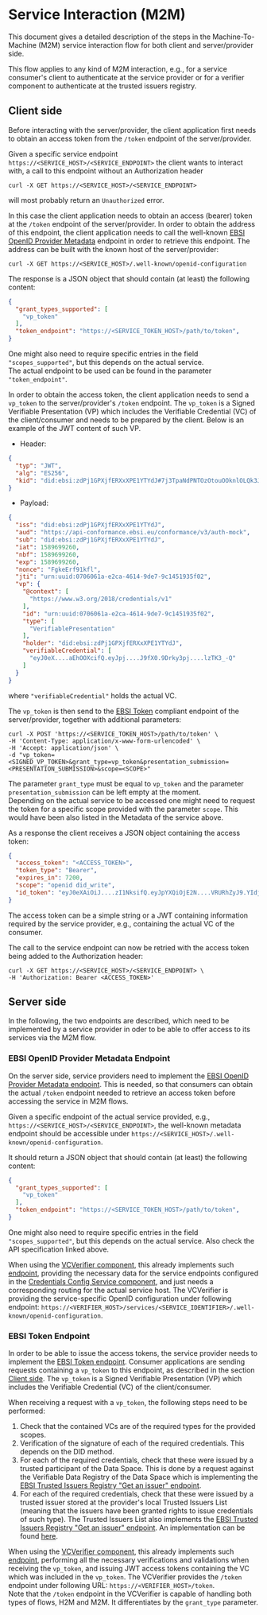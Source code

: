 # Service Interaction (M2M)

This document gives a detailed description of the steps in the 
Machine-To-Machine (M2M) service interaction flow for both client 
and server/provider side. 

This flow applies to any kind of M2M interaction, e.g., for a service 
consumer's client to authenticate at the service provider or for 
a verifier component to authenticate at the trusted issuers registry.



## Client side


Before interacting with the server/provider, the client application first needs to obtain an 
access token from the `/token` endpoint of the server/provider. 

Given a specific service endpoint `https://<SERVICE_HOST>/<SERVICE_ENDPOINT>` the client wants to interact with, 
a call to this endpoint without 
an Authorization header 
```shell
curl -X GET https://<SERVICE_HOST>/<SERVICE_ENDPOINT>
```
will most probably return an `Unauthorized` error. 

In this case the client application needs to obtain an access (bearer) token at the 
`/token` endpoint of the server/provider. In order to obtain the address of this endpoint, 
the client application needs to call the well-known 
[EBSI OpenID Provider Metadata](https://hub.ebsi.eu/apis/pilot/authorisation/v3/get-well-known-openid-config) endpoint 
in order to retrieve this endpoint. The address can be built with the known host of the server/provider:
```shell
curl -X GET https://<SERVICE_HOST>/.well-known/openid-configuration
```

The response is a JSON object that should contain (at least) the following content:
```json
{
  "grant_types_supported": [
    "vp_token"
  ],
  "token_endpoint": "https://<SERVICE_TOKEN_HOST>/path/to/token",
}
```
One might also need to require specific entries in the field `"scopes_supported"`, but this depends on the actual 
service.  
The actual endpoint to be used can be found in the parameter `"token_endpoint"`.

In order to obtain the access token, the client application needs to send a `vp_token` to the server/provider's 
`/token` endpoint. The `vp_token` is a Signed Verifiable Presentation (VP) which includes the Verifiable 
Credential (VC) of the client/consumer and needs to be prepared by the client. 
Below is an example of the JWT content of such VP.
* Header:
```json
{
  "typ": "JWT",
  "alg": "ES256",
  "kid": "did:ebsi:zdPj1GPXjfERXxXPE1YTYdJ#7j3TpaNdPNTOzOtouOOknlOLQk3JP-ykTfraWtY3GME"
}
```
* Payload:
```json
{
  "iss": "did:ebsi:zdPj1GPXjfERXxXPE1YTYdJ",
  "aud": "https://api-conformance.ebsi.eu/conformance/v3/auth-mock",
  "sub": "did:ebsi:zdPj1GPXjfERXxXPE1YTYdJ",
  "iat": 1589699260,
  "nbf": 1589699260,
  "exp": 1589699260,
  "nonce": "FgkeErf91kfl",
  "jti": "urn:uuid:0706061a-e2ca-4614-9de7-9c1451935f02",
  "vp": {
    "@context": [
      "https://www.w3.org/2018/credentials/v1"
    ],
    "id": "urn:uuid:0706061a-e2ca-4614-9de7-9c1451935f02",
    "type": [
      "VerifiablePresentation"
    ],
    "holder": "did:ebsi:zdPj1GPXjfERXxXPE1YTYdJ",
    "verifiableCredential": [
      "eyJ0eX....aEhOOXcifQ.eyJpj....J9fX0.9Drky3pj....lzTK3_-Q"
    ]
  }	
}
```
where `"verifiableCredential"` holds the actual VC.

The `vp_token` is then send to the [EBSI Token](https://hub.ebsi.eu/apis/pilot/authorisation/v3/post-token) compliant 
endpoint of the server/provider, together with additional parameters:
```shell
curl -X POST 'https://<SERVICE_TOKEN_HOST>/path/to/token' \
-H 'Content-Type: application/x-www-form-urlencoded' \
-H 'Accept: application/json' \
-d "vp_token=<SIGNED_VP_TOKEN>&grant_type=vp_token&presentation_submission=<PRESENTATION_SUBMISSION>&scope=<SCOPE>"
```
The parameter `grant_type` must be equal to `vp_token` and the parameter `presentation_submission` can be left empty at the 
moment.  
Depending on the actual service to be accessed one might need to request the token for a specific scope provided 
with the parameter `scope`. This would have been also listed in the Metadata of the service above.

As a response the client receives a JSON object containing the access token:
```json
{
  "access_token": "<ACCESS_TOKEN>",
  "token_type": "Bearer",
  "expires_in": 7200,
  "scope": "openid did_write",
  "id_token": "eyJ0eXAiOiJ....zI1NksifQ.eyJpYXQiOjE2N....VRURhZyJ9.YIdjUCinbG...Qyv14A"
}
```
The access token can be a simple string or a JWT containing information required by the service provider, e.g., containing the 
actual VC of the consumer. 

The call to the service endpoint can now be retried with the access token being added to the Authorization header:
```shell
curl -X GET https://<SERVICE_HOST>/<SERVICE_ENDPOINT> \
-H 'Authorization: Bearer <ACCESS_TOKEN>'
```








## Server side

In the following, the two endpoints are described, which need to be implemented by a service provider 
in oder to be able to offer access to its services via the M2M flow.


### EBSI OpenID Provider Metadata Endpoint

On the server side, service providers need to implement 
the [EBSI OpenID Provider Metadata endpoint](https://hub.ebsi.eu/apis/pilot/authorisation/v3/get-well-known-openid-config). 
This is needed, so that consumers can obtain the actual `/token` endpoint needed to retrieve an access token before accessing 
the service in M2M flows.

Given a specific endpoint of the actual service provided, e.g., 
`https://<SERVICE_HOST>/<SERVICE_ENDPOINT>`, the well-known metadata endpoint should be accessible 
under `https://<SERVICE_HOST>/.well-known/openid-configuration`.

It should return a JSON object that should contain (at least) the following content:
```json
{
  "grant_types_supported": [
    "vp_token"
  ],
  "token_endpoint": "https://<SERVICE_TOKEN_HOST>/path/to/token",
}
```
One might also need to require specific entries in the field `"scopes_supported"`, but this depends on the actual 
service. Also check the API specification linked above.

When using the [VCVerifier component](https://github.com/FIWARE/VCVerifier), this already implements 
such [endpoint](https://github.com/FIWARE/VCVerifier/blob/4318d2afb9ef15f6feb2134557f2fa68d86d7253/api/api.yaml#L139), providing the necessary data for the 
service endpoints configured in the [Credentials Config Service component](https://github.com/FIWARE/credentials-config-service), 
and just needs a corresponding routing for the actual service host. The VCVerifier is providing the service-specific 
OpenID configuration under following endpoint: `https://<VERIFIER_HOST>/services/<SERVICE_IDENTIFIER>/.well-known/openid-configuration`.


### EBSI Token Endpoint

In order to be able to issue the access tokens, the service provider needs to implement 
the [EBSI Token endpoint](https://hub.ebsi.eu/apis/pilot/authorisation/v3/post-token). Consumer applications are sending 
requests containing a `vp_token` to this endpoint, as described in the section [Client side](#client-side). 
The `vp_token` is a Signed Verifiable Presentation (VP) which includes the Verifiable 
Credential (VC) of the client/consumer.

When receiving a request with a `vp_token`, the following steps need to be performed:
1. Check that the contained VCs are of the required types for the provided scopes.
2. Verification of the signature of each of the required credentials. This depends on the DID method.
3. For each of the required credentials, check that these were issued by a trusted participant of the Data Space. 
   This is done by a request against the Verifiable Data Registry of the Data Space which is implementing 
   the [EBSI Trusted Issuers Registry "Get an issuer" endpoint](https://hub.ebsi.eu/apis/pilot/trusted-issuers-registry/v4/get-issuer).
4. For each of the required credentials, check that these were issued by a trusted issuer stored at the provider's local 
   Trusted Issuers List (meaning that the issuers have been granted rights to issue credentials of such type). 
   The Trusted Issuers List also implements 
   the [EBSI Trusted Issuers Registry "Get an issuer" endpoint](https://hub.ebsi.eu/apis/pilot/trusted-issuers-registry/v4/get-issuer). 
   An implementation can be found [here](https://github.com/FIWARE/trusted-issuers-list).

When using the [VCVerifier component](https://github.com/FIWARE/VCVerifier), this already implements 
such [endpoint](https://github.com/FIWARE/VCVerifier/blob/4318d2afb9ef15f6feb2134557f2fa68d86d7253/api/api.yaml#L101), performing 
all the necessary verifications and validations when receiving the `vp_token`, and issuing JWT access tokens containing the 
VC which was included in the `vp_token`. The VCVerifier provides the `/token` endpoint under following 
URL: `https://<VERIFIER_HOST>/token`.  
Note that the `/token` endpoint in the VCVerifier is capable of handling both types of flows, H2M and M2M. It differentiates by the 
`grant_type` parameter.

